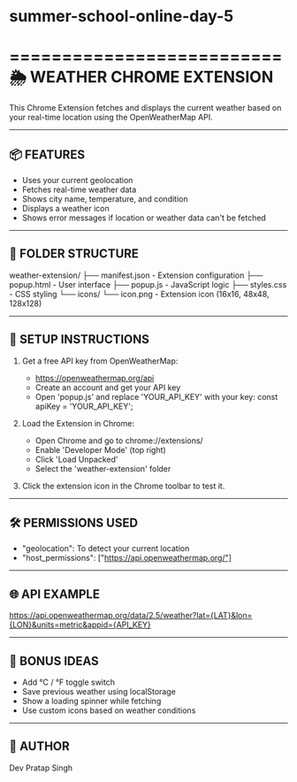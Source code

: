 # summer-school-online-day-5
==========================
🌦️ WEATHER CHROME EXTENSION
==========================

This Chrome Extension fetches and displays the current weather based on your real-time location using the OpenWeatherMap API.

--------------------------
📦 FEATURES
--------------------------
- Uses your current geolocation
- Fetches real-time weather data
- Shows city name, temperature, and condition
- Displays a weather icon
- Shows error messages if location or weather data can't be fetched

--------------------------
📁 FOLDER STRUCTURE
--------------------------
weather-extension/
├── manifest.json         - Extension configuration
├── popup.html            - User interface
├── popup.js              - JavaScript logic
├── styles.css            - CSS styling
└── icons/
    └── icon.png          - Extension icon (16x16, 48x48, 128x128)

--------------------------
🔧 SETUP INSTRUCTIONS
--------------------------
1. Get a free API key from OpenWeatherMap:
   - https://openweathermap.org/api
   - Create an account and get your API key
   - Open 'popup.js' and replace 'YOUR_API_KEY' with your key:
     const apiKey = 'YOUR_API_KEY';

2. Load the Extension in Chrome:
   - Open Chrome and go to chrome://extensions/
   - Enable 'Developer Mode' (top right)
   - Click 'Load Unpacked'
   - Select the 'weather-extension' folder

3. Click the extension icon in the Chrome toolbar to test it.

--------------------------
🛠️ PERMISSIONS USED
--------------------------
- "geolocation": To detect your current location
- "host_permissions": ["https://api.openweathermap.org/"]

--------------------------
🌐 API EXAMPLE
--------------------------
https://api.openweathermap.org/data/2.5/weather?lat={LAT}&lon={LON}&units=metric&appid={API_KEY}

--------------------------
🧪 BONUS IDEAS
--------------------------
- Add °C / °F toggle switch
- Save previous weather using localStorage
- Show a loading spinner while fetching
- Use custom icons based on weather conditions

--------------------------
👤 AUTHOR
--------------------------
Dev Pratap Singh
